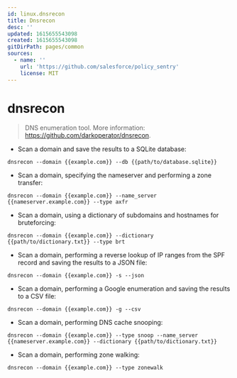 ```yaml
---
id: linux.dnsrecon
title: Dnsrecon
desc: ''
updated: 1615655543098
created: 1615655543098
gitDirPath: pages/common
sources:
  - name: ''
    url: 'https://github.com/salesforce/policy_sentry'
    license: MIT
---
```

# dnsrecon

> DNS enumeration tool.
> More information: <https://github.com/darkoperator/dnsrecon>.

- Scan a domain and save the results to a SQLite database:

`dnsrecon --domain {{example.com}} --db {{path/to/database.sqlite}}`

- Scan a domain, specifying the nameserver and performing a zone transfer:

`dnsrecon --domain {{example.com}} --name_server {{nameserver.example.com}} --type axfr`

- Scan a domain, using a dictionary of subdomains and hostnames for bruteforcing:

`dnsrecon --domain {{example.com}} --dictionary {{path/to/dictionary.txt}} --type brt`

- Scan a domain, performing a reverse lookup of IP ranges from the SPF record and saving the results to a JSON file:

`dnsrecon --domain {{example.com}} -s --json`

- Scan a domain, performing a Google enumeration and saving the results to a CSV file:

`dnsrecon --domain {{example.com}} -g --csv`

- Scan a domain, performing DNS cache snooping:

`dnsrecon --domain {{example.com}} --type snoop --name_server {{nameserver.example.com}} --dictionary {{path/to/dictionary.txt}}`

- Scan a domain, performing zone walking:

`dnsrecon --domain {{example.com}} --type zonewalk`

